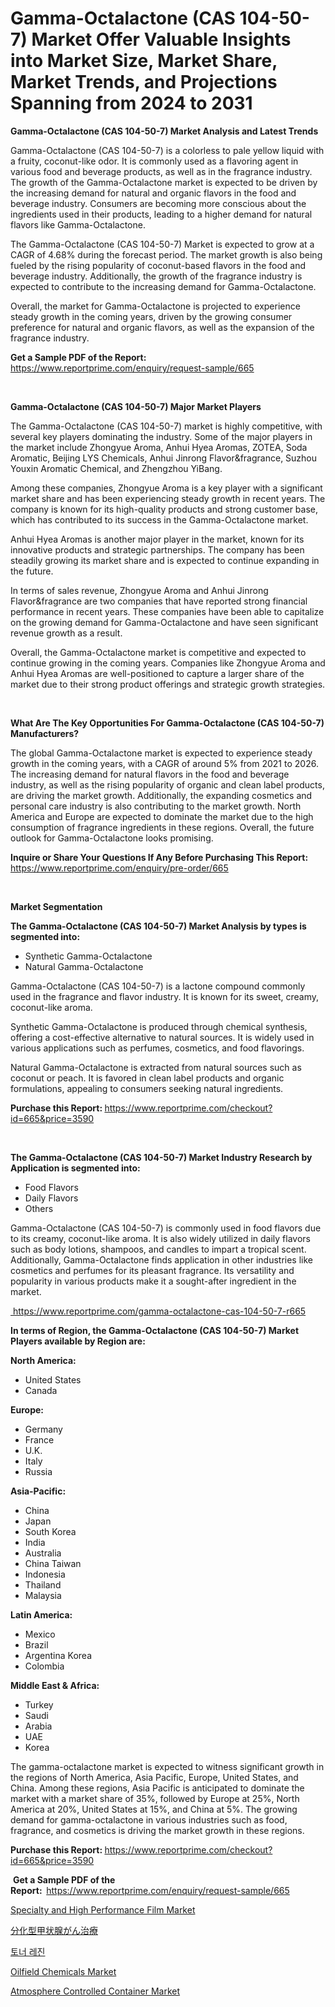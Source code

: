 <p><h1>Gamma-Octalactone (CAS 104-50-7) Market Offer Valuable Insights into Market Size, Market Share, Market Trends, and Projections Spanning from 2024 to 2031</h1></p><p><strong>Gamma-Octalactone (CAS 104-50-7) Market Analysis and Latest Trends</strong></p>
<p><p>Gamma-Octalactone (CAS 104-50-7) is a colorless to pale yellow liquid with a fruity, coconut-like odor. It is commonly used as a flavoring agent in various food and beverage products, as well as in the fragrance industry. The growth of the Gamma-Octalactone market is expected to be driven by the increasing demand for natural and organic flavors in the food and beverage industry. Consumers are becoming more conscious about the ingredients used in their products, leading to a higher demand for natural flavors like Gamma-Octalactone.</p><p>The Gamma-Octalactone (CAS 104-50-7) Market is expected to grow at a CAGR of 4.68% during the forecast period. The market growth is also being fueled by the rising popularity of coconut-based flavors in the food and beverage industry. Additionally, the growth of the fragrance industry is expected to contribute to the increasing demand for Gamma-Octalactone.</p><p>Overall, the market for Gamma-Octalactone is projected to experience steady growth in the coming years, driven by the growing consumer preference for natural and organic flavors, as well as the expansion of the fragrance industry.</p></p>
<p><strong>Get a Sample PDF of the Report:&nbsp;</strong> <a href="https://www.reportprime.com/enquiry/request-sample/665">https://www.reportprime.com/enquiry/request-sample/665</a></p>
<p>&nbsp;</p>
<p><strong>Gamma-Octalactone (CAS 104-50-7) Major Market Players</strong></p>
<p><p>The Gamma-Octalactone (CAS 104-50-7) market is highly competitive, with several key players dominating the industry. Some of the major players in the market include Zhongyue Aroma, Anhui Hyea Aromas, ZOTEA, Soda Aromatic, Beijing LYS Chemicals, Anhui Jinrong Flavor&fragrance, Suzhou Youxin Aromatic Chemical, and Zhengzhou YiBang.</p><p>Among these companies, Zhongyue Aroma is a key player with a significant market share and has been experiencing steady growth in recent years. The company is known for its high-quality products and strong customer base, which has contributed to its success in the Gamma-Octalactone market.</p><p>Anhui Hyea Aromas is another major player in the market, known for its innovative products and strategic partnerships. The company has been steadily growing its market share and is expected to continue expanding in the future.</p><p>In terms of sales revenue, Zhongyue Aroma and Anhui Jinrong Flavor&fragrance are two companies that have reported strong financial performance in recent years. These companies have been able to capitalize on the growing demand for Gamma-Octalactone and have seen significant revenue growth as a result.</p><p>Overall, the Gamma-Octalactone market is competitive and expected to continue growing in the coming years. Companies like Zhongyue Aroma and Anhui Hyea Aromas are well-positioned to capture a larger share of the market due to their strong product offerings and strategic growth strategies.</p></p>
<p>&nbsp;</p>
<p><strong>What Are The Key Opportunities For Gamma-Octalactone (CAS 104-50-7) Manufacturers?</strong></p>
<p><p>The global Gamma-Octalactone market is expected to experience steady growth in the coming years, with a CAGR of around 5% from 2021 to 2026. The increasing demand for natural flavors in the food and beverage industry, as well as the rising popularity of organic and clean label products, are driving the market growth. Additionally, the expanding cosmetics and personal care industry is also contributing to the market growth. North America and Europe are expected to dominate the market due to the high consumption of fragrance ingredients in these regions. Overall, the future outlook for Gamma-Octalactone looks promising.</p></p>
<p><strong>Inquire or Share Your Questions If Any Before Purchasing This Report:</strong> <a href="https://www.reportprime.com/enquiry/pre-order/665">https://www.reportprime.com/enquiry/pre-order/665</a></p>
<p>&nbsp;</p>
<p><strong>Market Segmentation</strong></p>
<p><strong>The Gamma-Octalactone (CAS 104-50-7) Market Analysis by types is segmented into:</strong></p>
<p><ul><li>Synthetic Gamma-Octalactone</li><li>Natural Gamma-Octalactone</li></ul></p>
<p><p>Gamma-Octalactone (CAS 104-50-7) is a lactone compound commonly used in the fragrance and flavor industry. It is known for its sweet, creamy, coconut-like aroma. </p><p>Synthetic Gamma-Octalactone is produced through chemical synthesis, offering a cost-effective alternative to natural sources. It is widely used in various applications such as perfumes, cosmetics, and food flavorings.</p><p>Natural Gamma-Octalactone is extracted from natural sources such as coconut or peach. It is favored in clean label products and organic formulations, appealing to consumers seeking natural ingredients.</p></p>
<p><strong>Purchase this Report:&nbsp;</strong><a href="https://www.reportprime.com/checkout?id=665&price=3590">https://www.reportprime.com/checkout?id=665&price=3590</a></p>
<p>&nbsp;</p>
<p><strong>The Gamma-Octalactone (CAS 104-50-7) Market Industry Research by Application is segmented into:</strong></p>
<p><ul><li>Food Flavors</li><li>Daily Flavors</li><li>Others</li></ul></p>
<p><p>Gamma-Octalactone (CAS 104-50-7) is commonly used in food flavors due to its creamy, coconut-like aroma. It is also widely utilized in daily flavors such as body lotions, shampoos, and candles to impart a tropical scent. Additionally, Gamma-Octalactone finds application in other industries like cosmetics and perfumes for its pleasant fragrance. Its versatility and popularity in various products make it a sought-after ingredient in the market.</p></p>
<p><a href="https://www.reportprime.com/gamma-octalactone-cas-104-50-7-r665">&nbsp;https://www.reportprime.com/gamma-octalactone-cas-104-50-7-r665</a></p>
<p><strong>In terms of Region, the Gamma-Octalactone (CAS 104-50-7) Market Players available by Region are:</strong></p>
<p>
    <p> <strong> North America: </strong>
        <ul>
            <li>United States</li>
            <li>Canada</li>
        </ul>
        </p> 
    <p> <strong> Europe: </strong>
        <ul>
            <li>Germany</li>
            <li>France</li>
            <li>U.K.</li>
            <li>Italy</li>
            <li>Russia</li>
        </ul>
        </p> 
    <p> <strong> Asia-Pacific: </strong>
        <ul>
            <li>China</li>
            <li>Japan</li>
            <li>South Korea</li>
            <li>India</li>
            <li>Australia</li>
            <li>China Taiwan</li>
            <li>Indonesia</li>
            <li>Thailand</li>
            <li>Malaysia</li>
        </ul>
        </p> 
    <p> <strong> Latin America: </strong>
        <ul>
            <li>Mexico</li>
            <li>Brazil</li>
            <li>Argentina Korea</li>
            <li>Colombia</li>
        </ul>
        </p> 
    <p> <strong> Middle East & Africa: </strong>
        <ul>
            <li>Turkey</li>
            <li>Saudi</li>
            <li>Arabia</li>
            <li>UAE</li>
            <li>Korea</li>
        </ul>
    </p>
    </p>
<p><p>The gamma-octalactone market is expected to witness significant growth in the regions of North America, Asia Pacific, Europe, United States, and China. Among these regions, Asia Pacific is anticipated to dominate the market with a market share of 35%, followed by Europe at 25%, North America at 20%, United States at 15%, and China at 5%. The growing demand for gamma-octalactone in various industries such as food, fragrance, and cosmetics is driving the market growth in these regions.</p></p>
<p><strong>Purchase this Report: </strong><a href="https://www.reportprime.com/checkout?id=665&price=3590">https://www.reportprime.com/checkout?id=665&price=3590</a></p>
<p>&nbsp;<strong>Get a Sample PDF of the Report:&nbsp;&nbsp;</strong><a href="https://www.reportprime.com/enquiry/request-sample/665">https://www.reportprime.com/enquiry/request-sample/665</a></p>
<p><strong></strong></p>
<p><p><a href="https://medium.com/@andrgntg_96977/specialty-and-high-performance-film-industry-analysis-report-its-market-size-growing-with-a-cagr-3b1284058b91">Specialty and High Performance Film Market</a></p><p><a href="https://medium.com/@wrandallmelody24/2024%E5%B9%B4%E3%81%8B%E3%82%892031%E5%B9%B4%E3%81%BE%E3%81%A7%E3%81%AE%E3%82%B0%E3%83%AD%E3%83%BC%E3%83%90%E3%83%AB%E5%88%86%E5%8C%96%E7%94%B2%E7%8A%B6%E8%85%BA%E3%81%8C%E3%82%93%E6%B2%BB%E7%99%82%E5%B8%82%E5%A0%B4%E3%83%88%E3%83%AC%E3%83%B3%E3%83%89%E3%81%AB%E9%96%A2%E3%81%99%E3%82%8B%E6%88%A6%E7%95%A5%E7%9A%84%E6%B4%9E%E5%AF%9F%E3%82%92117%E3%83%9A%E3%83%BC%E3%82%B8%E3%81%AB%E3%82%8F%E3%81%9F%E3%82%8A%E5%8F%96%E3%82%8A%E6%89%B1%E3%81%A3%E3%81%A6%E3%81%84%E3%81%BE%E3%81%99-850212f720a8">分化型甲状腺がん治療</a></p><p><a href="https://medium.com/@beaublock13/%EA%B8%80%EB%A1%9C%EB%B2%8C-%ED%86%A0%EB%84%88-%EC%88%98%EC%A7%80-%EC%8B%9C%EC%9E%A5-%EB%B6%80%EB%AC%B8-%EC%9C%A0%ED%98%95-%EC%9D%91%EC%9A%A9-%EB%B6%84%EC%95%BC-%EC%8B%9C%EC%9E%A5-%EC%B0%B8%EA%B0%80%EC%9E%90-%EC%A0%84%EB%9E%B5-%EC%A7%80%EC%97%AD%EB%B3%84-%EC%84%B1%EC%9E%A5-%EC%A0%84%EB%A7%9D-%EB%B0%8F-%EB%AF%B8%EB%9E%98-%EC%A0%84%EB%A7%9D-2024-2031-ae58ee318b1f">토너 레진</a></p><p><a href="https://issuu.com/reportprime-2/docs/oilfield-chemicals-market-size-2030.pptx">Oilfield Chemicals Market</a></p><p><a href="https://medium.com/@andrgntg_96977/global-atmosphere-controlled-container-market-share-and-growth-opportunities-and-market-size-4cc2b38f5b74">Atmosphere Controlled Container Market</a></p></p>